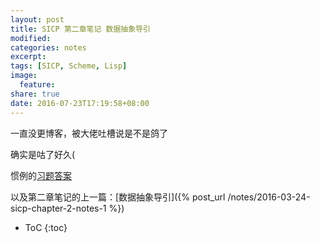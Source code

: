```yaml
---
layout: post
title: SICP 第二章笔记 数据抽象导引
modified:
categories: notes
excerpt:
tags: [SICP, Scheme, Lisp]
image:
  feature:
share: true
date: 2016-07-23T17:19:58+08:00
---
```


一直没更博客，被大佬吐槽说是不是鸽了

确实是咕了好久(

惯例的[习题答案](https://github.com/hrl/SICP/tree/master/ch2)

以及第二章笔记的上一篇：[数据抽象导引]({% post_url /notes/2016-03-24-sicp-chapter-2-notes-1 %})

* ToC
{:toc}

